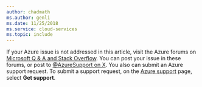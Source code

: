 ```yaml
---
author: chadmath
ms.author: genli
ms.date: 11/25/2018
ms.service: cloud-services
ms.topic: include
---
```

If your Azure issue is not addressed in this article, visit the Azure forums on [Microsoft Q & A and Stack Overflow](https://azure.microsoft.com/support/forums/). You can post your issue in these forums, or post to [@AzureSupport on X](https://x.com/AzureSupport). You also can submit an Azure support request. To submit a support request, on the [Azure support](https://azure.microsoft.com/support/options/) page, select **Get support**.

